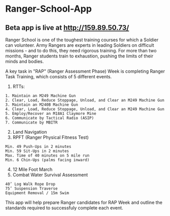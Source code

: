 # Ranger-School-App

## Beta app is live at http://159.89.50.73/

Ranger School is one of the toughest training courses for which a Soldier can volunteer. Army Rangers are experts in leading Soldiers on difficult missions - and to do this, they need rigorous training. For more than two months, Ranger students train to exhaustion, pushing the limits of their minds and bodies.

A key task in "RAP" (Ranger Assessment Phase) Week is completing Ranger Task Training, which consists of 5 different events. 


1. RTTs:
```
1. Maintain an M249 Machine Gun
2. Clear, Load, Reduce Stoppage, Unload, and Clear an M249 Machine Gun
3. Maintain an M240B Machine Gun
4. Clear, Load, Reduce Stoppage, Unload, and Clear an M249 Machine Gun
5. Employ/Recover an M18A1 Claymore Mine
6. Communicate by Tactical Radio (ASIP)
7. Communicate by MBITR
```
2. Land Navigation
3. RPFT (Ranger Physical Fitness Test)
```
Min. 49 Push-Ups in 2 minutes
Min. 59 Sit-Ups in 2 minutes
Max. Time of 40 minutes on 5 mile run
Min. 6 Chin-Ups (palms facing inward)
```
4. 12 Mile Foot March
5. Combat Water Survival Assessment
```
40’ Log Walk Rope Drop
75’ Suspension Traverse
Equipment Removal / 15m Swim
```

This app will help prepare Ranger candidates for RAP Week and outline the standards required to successfuly complete each event.
